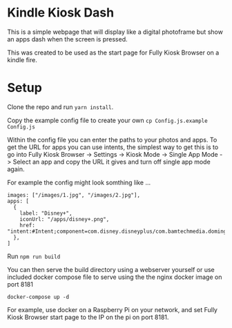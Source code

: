 # Kindle Kiosk Dash

This is a simple webpage that will display like a digital photoframe but show an apps dash when the screen is pressed.

This was created to be used as the start page for Fully Kiosk Browser on a kindle fire.

# Setup

Clone the repo and run `yarn install`.

Copy the example config file to create your own `cp Config.js.example Config.js`

Within the config file you can enter the paths to your photos and apps. To get the URL for apps you can use intents, the simplest way to get this is to go into Fully Kiosk Browser -> Settings -> Kiosk Mode -> Single App Mode -> Select an app and copy the URL it gives and turn off single app mode again.

For example the config might look somthing like ...

```
images: ["/images/1.jpg", "/images/2.jpg"],
apps: [
  {
    label: "Disney+",
    iconUrl: "/apps/disney+.png",
    href: "intent:#Intent;component=com.disney.disneyplus/com.bamtechmedia.dominguez.main.MainActivity;end",
  },
]
```

Run `npm run build`

You can then serve the build directory using a webserver yourself or use included docker compose file to serve using the the nginx docker image on port 8181

`docker-compose up -d`

For example, use docker on a Raspberry Pi on your network, and set Fully Kiosk Browser start page to the IP on the pi on port 8181.
